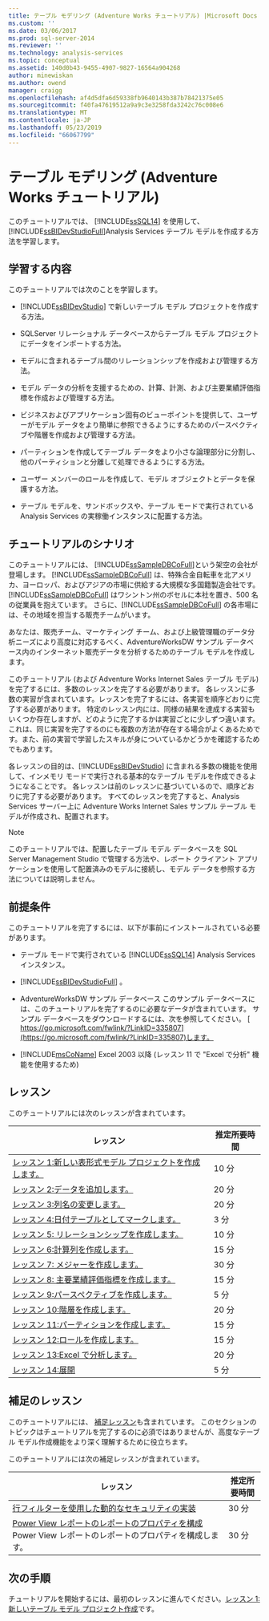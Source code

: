 ```yaml
---
title: テーブル モデリング (Adventure Works チュートリアル) |Microsoft Docs
ms.custom: ''
ms.date: 03/06/2017
ms.prod: sql-server-2014
ms.reviewer: ''
ms.technology: analysis-services
ms.topic: conceptual
ms.assetid: 140d0b43-9455-4907-9827-16564a904268
author: minewiskan
ms.author: owend
manager: craigg
ms.openlocfilehash: af4d5dfa6d59338fb9640143b387b78421375e05
ms.sourcegitcommit: f40fa47619512a9a9c3e3258fda3242c76c008e6
ms.translationtype: MT
ms.contentlocale: ja-JP
ms.lasthandoff: 05/23/2019
ms.locfileid: "66067799"
---
```

# <a name="tabular-modeling-adventure-works-tutorial"></a>テーブル モデリング (Adventure Works チュートリアル)
  このチュートリアルでは、 [!INCLUDE[ssSQL14](../includes/sssql14-md.md)] を使用して、 [!INCLUDE[ssBIDevStudioFull](../includes/ssbidevstudiofull-md.md)]Analysis Services テーブル モデルを作成する方法を学習します。  
  
## <a name="what-you-will-learn"></a>学習する内容  
 このチュートリアルでは次のことを学習します。  
  
-   [!INCLUDE[ssBIDevStudio](../includes/ssbidevstudio-md.md)] で新しいテーブル モデル プロジェクトを作成する方法。  
  
-   SQLServer リレーショナル データベースからテーブル モデル プロジェクトにデータをインポートする方法。  
  
-   モデルに含まれるテーブル間のリレーションシップを作成および管理する方法。  
  
-   モデル データの分析を支援するための、計算、計測、および主要業績評価指標を作成および管理する方法。  
  
-   ビジネスおよびアプリケーション固有のビューポイントを提供して、ユーザーがモデル データをより簡単に参照できるようにするためのパースペクティブや階層を作成および管理する方法。  
  
-   パーティションを作成してテーブル データをより小さな論理部分に分割し、他のパーティションと分離して処理できるようにする方法。  
  
-   ユーザー メンバーのロールを作成して、モデル オブジェクトとデータを保護する方法。  
  
-   テーブル モデルを、サンドボックスや、テーブル モードで実行されている Analysis Services の実稼働インスタンスに配置する方法。  
  
## <a name="tutorial-scenario"></a>チュートリアルのシナリオ  
 このチュートリアルには、 [!INCLUDE[ssSampleDBCoFull](../includes/sssampledbcofull-md.md)]という架空の会社が登場します。 [!INCLUDE[ssSampleDBCoFull](../includes/sssampledbcofull-md.md)] は、特殊合金自転車を北アメリカ、ヨーロッパ、およびアジアの市場に供給する大規模な多国籍製造会社です。 [!INCLUDE[ssSampleDBCoFull](../includes/sssampledbcofull-md.md)] はワシントン州のボセルに本社を置き、500 名の従業員を抱えています。 さらに、[!INCLUDE[ssSampleDBCoFull](../includes/sssampledbcofull-md.md)] の各市場には、その地域を担当する販売チームがいます。  
  
 あなたは、販売チーム、マーケティング チーム、および上級管理職のデータ分析ニーズにより高度に対応するべく、AdventureWorksDW サンプル データベース内のインターネット販売データを分析するためのテーブル モデルを作成します。  
  
 このチュートリアル (および Adventure Works Internet Sales テーブル モデル) を完了するには、多数のレッスンを完了する必要があります。 各レッスンに多数の実習が含まれています。レッスンを完了するには、各実習を順序どおりに完了する必要があります。 特定のレッスン内には、同様の結果を達成する実習もいくつか存在しますが、どのように完了するかは実習ごとに少しずつ違います。 これは、同じ実習を完了するのにも複数の方法が存在する場合がよくあるためです。また、前の実習で学習したスキルが身についているかどうかを確認するためでもあります。  
  
 各レッスンの目的は、[!INCLUDE[ssBIDevStudio](../includes/ssbidevstudio-md.md)] に含まれる多数の機能を使用して、インメモリ モードで実行される基本的なテーブル モデルを作成できるようになることです。 各レッスンは前のレッスンに基づいているので、順序どおりに完了する必要があります。 すべてのレッスンを完了すると、Analysis Services サーバー上に Adventure Works Internet Sales サンプル テーブル モデルが作成され、配置されます。  
  
> [!NOTE]  
>  このチュートリアルでは、配置したテーブル モデル データベースを SQL Server Management Studio で管理する方法や、レポート クライアント アプリケーションを使用して配置済みのモデルに接続し、モデル データを参照する方法については説明しません。  
  
## <a name="prerequisites"></a>前提条件  
 このチュートリアルを完了するには、以下が事前にインストールされている必要があります。  
  
-   テーブル モードで実行されている [!INCLUDE[ssSQL14](../includes/sssql14-md.md)] Analysis Services インスタンス。  
  
-   [!INCLUDE[ssBIDevStudioFull](../includes/ssbidevstudiofull-md.md)] 。  
  
-   AdventureWorksDW サンプル データベース このサンプル データベースには、このチュートリアルを完了するのに必要なデータが含まれています。 サンプル データベースをダウンロードするには、次を参照してください。 [ https://go.microsoft.com/fwlink/?LinkID=335807](https://go.microsoft.com/fwlink/?LinkID=335807)します。  
  
-   [!INCLUDE[msCoName](../includes/msconame-md.md)] Excel 2003 以降 (レッスン 11 で "Excel で分析" 機能を使用するため)  
  
## <a name="lessons"></a>レッスン  
 このチュートリアルには次のレッスンが含まれています。  
  
|レッスン|推定所要時間|  
|------------|--------------------------------|  
|[レッスン 1:新しい表形式モデル プロジェクトを作成します。](lesson-1-create-a-new-tabular-model-project.md)|10 分|  
|[レッスン 2:データを追加します。](lesson-2-add-data.md)|20 分|  
|[レッスン 3:列名の変更します。](rename-columns.md)|20 分|  
|[レッスン 4:日付テーブルとしてマークします。](lesson-3-mark-as-date-table.md)|3 分|  
|[レッスン 5: リレーションシップを作成します。](lesson-4-create-relationships.md)|10 分|  
|[レッスン 6:計算列を作成します。](lesson-5-create-calculated-columns.md)|15 分|  
|[レッスン 7: メジャーを作成します。](lesson-6-create-measures.md)|30 分|  
|[レッスン 8: 主要業績評価指標を作成します。](lesson-7-create-key-performance-indicators.md)|15 分|  
|[レッスン 9:パースペクティブを作成します。](lesson-8-create-perspectives.md)|5 分|  
|[レッスン 10:階層を作成します。](lesson-9-create-hierarchies.md)|20 分|  
|[レッスン 11:パーティションを作成します。](lesson-10-create-partitions.md)|15 分|  
|[レッスン 12:ロールを作成します。](lesson-11-create-roles.md)|15 分|  
|[レッスン 13:Excel で分析します。](lesson-12-analyze-in-excel.md)|20 分|  
|[レッスン 14:展開](lesson-13-deploy.md)|5 分|  
  
## <a name="supplemental-lessons"></a>補足のレッスン  
 このチュートリアルには、 [補足レッスン](../tutorials/supplemental-lessons.md)も含まれています。 このセクションのトピックはチュートリアルを完了するのに必須ではありませんが、高度なテーブル モデル作成機能をより深く理解するために役立ちます。  
  
 このチュートリアルには次の補足レッスンが含まれています。  
  
|レッスン|推定所要時間|  
|------------|--------------------------------|  
|[行フィルターを使用した動的なセキュリティの実装](../tutorials/implement-dynamic-security-by-using-row-filters.md)|30 分|  
|[Power View レポートのレポートのプロパティを構成](supplemental-lesson-configure-reporting-properties-for-power-view-reports.md)Power View レポートのレポートのプロパティを構成します。|30 分|  
  
## <a name="next-step"></a>次の手順  
 チュートリアルを開始するには、最初のレッスンに進んでください。[レッスン 1:新しいテーブル モデル プロジェクト作成](lesson-1-create-a-new-tabular-model-project.md)です。  
  
  
